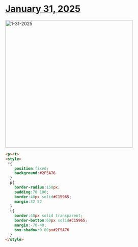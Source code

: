 # [January 31, 2025](https://cssbattle.dev/play/SPEsI1ERW7A8fOI5Wogk)

<img src="https://firebasestorage.googleapis.com/v0/b/cssbattleapp.appspot.com/o/user%2Fe6YbeBahWNPT7VpE2rE2p85byxa2%2Ftargets%2Ftarget_u2hYxVC@2x.png?alt=media" width="400" alt="1-31-2025" />

```html
<p><t>
<style>
 *{
    position:fixed;
    background:#2F5A76
  }
  p{
    border-radius:150px;
    padding:70 100;
    border:40px solid#C15965;
    margin:32 52
  }
  t{
    border:40px solid transparent;
    border-bottom:60px solid#C15965;
    margin:-70-40;
    box-shadow:0 80px#2F5A76
  }
</style>
```
